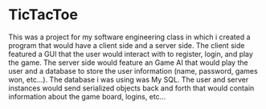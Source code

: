 # TicTacToe
This was a project for my software engineering class in which i created a program that would have a client side and a server side. The client side featured a GUI that the user would interact with to register, login, and play the game. The server side would feature an Game AI that would play the user and a database to store the user information (name, password, games won, etc...). The database i was using was My SQL. The user and server instances would send serialized objects back and forth that would contain information about the game board, logins, etc...
